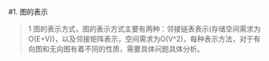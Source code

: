 #1. 图的表示
>1  图的表示方式，图的表示方式主要有两种：邻接链表表示(存储空间需求为O(E+V))，以及邻接矩阵表示，空间需求为O(V^2)，每种表示方法，对于有向图和无向图有着不同的性质，需要具体问题具体分析。